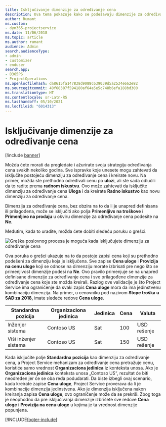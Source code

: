 ```yaml
---
title: Isključivanje dimenzije za određivanje cena
description: Ova tema pokazuje kako se podešavaju dimenzije za određivanje cena u rešenju Project Service.
author: Rumant
ms.custom:
- dyn365-projectservice
ms.date: 11/06/2018
ms.topic: article
ms.author: rumant
audience: Admin
search.audienceType:
- admin
- customizer
- enduser
search.app:
- D365PS
- ProjectOperations
ms.openlocfilehash: da8615fa147838d9088c639039d5a2534e662e82
ms.sourcegitcommit: 40f68387f594180af64a5e5c748b6efa188bd300
ms.translationtype: HT
ms.contentlocale: sr-Latn-RS
ms.lasthandoff: 05/10/2021
ms.locfileid: "6014313"
---
```

# <a name="turn-off-a-pricing-dimension"></a>Isključivanje dimenzije za određivanje cena

[!include [banner](../includes/psa-now-project-operations.md)]

Možda ćete morati da pregledate i ažurirate svoju strategiju određivanja cena svakih nekoliko godina. Sve ispravke koje unesete mogu zahtevati da isključite postojeću dimenziju za određivanje cena i kreirate novu. Na primer, možda ste prethodno određivali cenu po **ulozi**, ali ste sada odlučili da to radite prema **radnom iskustvu**. Ovo može zahtevati da isključite dimenziju za određivanje cena **Uloga** i da kreirate **Radno iskustvo** kao novu dimenziju za određivanje cena. 

Dimenzija za određivanje cena, bez obzira na to da li je unapred definisana ili prilagođena, može se isključiti ako polja **Primenljivo na troškove** i **Primenljivo na prodaju** u okviru dimenzije za određivanje cena podesite na **Ne**.

Međutim, kada to uradite, možda ćete dobiti sledeću poruku o grešci.

![Greška poslovnog procesa je moguća kada isključujete dimenziju za određivanje cena](media/Business-Process-Error.png)


Ova poruka o grešci ukazuje na to da postoje zapisi cena koji su prethodno podešeni za dimenziju koja je isključena. Sve zapise **Cena uloge** i **Provizija na cenu uloge** koji se odnose na dimenziju morate izbrisati pre nego što se primenjivost dimenzije podesi na **Ne**. Ovo pravilo primenjuje se na unapred definisane dimenzije za određivanje cena i sve prilagođene dimenzije za određivanje cena koje ste možda kreirali. Razlog ove validacije je što Project Service ima ograničenje da svaki zapis **Cena uloge** mora da ima jedinstvenu kombinaciju dimenzija. Na primer, u cenovniku pod nazivom **Stope troška u SAD za 2018**, imate sledeće redove **Cena uloge**. 

| Standardna pozicija         | Organizaciona jedinica    |Jedinica   |Cena  |Valuta  |
| -----------------------|-------------|-------|-------|----------|
| Inženjer sistema|Contoso US|Sat| 100|USD rešenje|
| Viši inženjer sistema|Contoso US|Sat| 150| USD rešenje|


Kada isključite polje **Standardna pozicija** kao dimenziju za određivanje cena, a Project Service mehanizam za određivanje cena pretražuje cenu, koristiće samo vrednost **Organizaciona jedinica** iz konteksta unosa. Ako je **Organizaciona jedinica** konteksta unosa „Contoso US“, rezultat će biti neodređen jer će se oba reda podudarati. Da biste izbegli ovaj scenario, kada kreirate zapise **Cena uloge**, Project Service proverava da li je kombinacije dimenzija jedinstvena. Ako je dimenzija isključena nakon kreiranja zapisa **Cena uloge**, ovo ograničenje može da se prekrši. Zbog toga je neophodno da pre isključivanja dimenzije izbrišete sve redove **Cena uloge** i **Provizija na cenu uloge** u kojima je ta vrednost dimenzije popunjena.



[!INCLUDE[footer-include](../includes/footer-banner.md)]